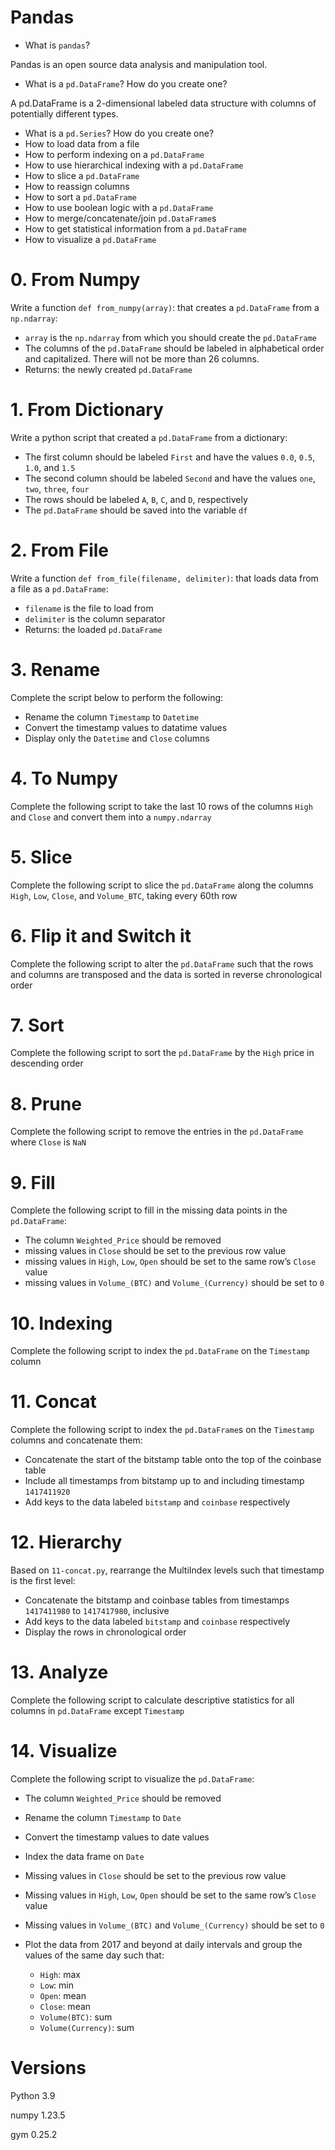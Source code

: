 # Pandas
- What is ``pandas``?

Pandas is an open source data analysis and manipulation tool.
- What is a ``pd.DataFrame``? How do you create one?

A pd.DataFrame is a 2-dimensional labeled data structure with columns of potentially different types.
- What is a ``pd.Series``? How do you create one?
- How to load data from a file
- How to perform indexing on a ``pd.DataFrame``
- How to use hierarchical indexing with a ``pd.DataFrame``
- How to slice a ``pd.DataFrame``
- How to reassign columns
- How to sort a ``pd.DataFrame``
- How to use boolean logic with a ``pd.DataFrame``
- How to merge/concatenate/join ``pd.DataFrame``s
- How to get statistical information from a ``pd.DataFrame``
- How to visualize a ``pd.DataFrame``


# 0. From Numpy
Write a function ``def from_numpy(array)``: that creates a ``pd.DataFrame`` from a ``np.ndarray``:

- ``array`` is the ``np.ndarray`` from which you should create the ``pd.DataFrame``
- The columns of the ``pd.DataFrame`` should be labeled in alphabetical order and capitalized. There will not be more than 26 columns.
- Returns: the newly created ``pd.DataFrame``

# 1. From Dictionary
Write a python script that created a ``pd.DataFrame`` from a dictionary:

- The first column should be labeled ``First`` and have the values ``0.0``, ``0.5``, ``1.0``, and ``1.5``
- The second column should be labeled ``Second`` and have the values ``one``, ``two``, ``three``, ``four``
- The rows should be labeled ``A``, ``B``, ``C``, and ``D``, respectively
- The ``pd.DataFrame`` should be saved into the variable ``df``

# 2. From File
Write a function ``def from_file(filename, delimiter)``: that loads data from a file as a ``pd.DataFrame``:

- ``filename`` is the file to load from
- ``delimiter`` is the column separator
- Returns: the loaded ``pd.DataFrame``

# 3. Rename
Complete the script below to perform the following:

- Rename the column ``Timestamp`` to ``Datetime``
- Convert the timestamp values to datatime values
- Display only the ``Datetime`` and ``Close`` columns

# 4. To Numpy
Complete the following script to take the last 10 rows of the columns ``High`` and ``Close`` and convert them into a ``numpy.ndarray``

# 5. Slice
Complete the following script to slice the ``pd.DataFrame`` along the columns ``High``, ``Low``, ``Close``, and ``Volume_BTC``, taking every 60th row

# 6. Flip it and Switch it
Complete the following script to alter the ``pd.DataFrame`` such that the rows and columns are transposed and the data is sorted in reverse chronological order

# 7. Sort
Complete the following script to sort the ``pd.DataFrame`` by the ``High`` price in descending order

# 8. Prune
Complete the following script to remove the entries in the ``pd.DataFrame`` where ``Close`` is ``NaN``

# 9. Fill
Complete the following script to fill in the missing data points in the ``pd.DataFrame``:

- The column ``Weighted_Price`` should be removed
- missing values in ``Close`` should be set to the previous row value
- missing values in ``High``, ``Low``, ``Open`` should be set to the same row’s ``Close`` value
- missing values in ``Volume_(BTC)`` and ``Volume_(Currency)`` should be set to ``0``

# 10. Indexing
Complete the following script to index the ``pd.DataFrame`` on the ``Timestamp`` column

# 11. Concat
Complete the following script to index the ``pd.DataFrame``s on the ``Timestamp`` columns and concatenate them:

- Concatenate the start of the bitstamp table onto the top of the coinbase table
- Include all timestamps from bitstamp up to and including timestamp ``1417411920``
- Add keys to the data labeled ``bitstamp`` and ``coinbase`` respectively

# 12. Hierarchy
Based on ``11-concat.py``, rearrange the MultiIndex levels such that timestamp is the first level:
- Concatenate the bitstamp and coinbase tables from timestamps ``1417411980`` to ``1417417980``, inclusive
- Add keys to the data labeled ``bitstamp`` and ``coinbase`` respectively
- Display the rows in chronological order

# 13. Analyze
Complete the following script to calculate descriptive statistics for all columns in ``pd.DataFrame`` except ``Timestamp``

# 14. Visualize
Complete the following script to visualize the ``pd.DataFrame``:

- The column ``Weighted_Price`` should be removed
- Rename the column ``Timestamp`` to ``Date``
- Convert the timestamp values to date values
- Index the data frame on ``Date``
- Missing values in ``Close`` should be set to the previous row value
- Missing values in ``High``, ``Low``, ``Open`` should be set to the same row’s ``Close`` value
- Missing values in ``Volume_(BTC)`` and ``Volume_(Currency)`` should be set to ``0``
- Plot the data from 2017 and beyond at daily intervals and group the values of the same day such that:

    - ``High``: max
    - ``Low``: min
    - ``Open``: mean
    - ``Close``: mean
    - ``Volume(BTC)``: sum
    - ``Volume(Currency)``: sum

# Versions
Python 3.9

numpy 1.23.5

gym 0.25.2
